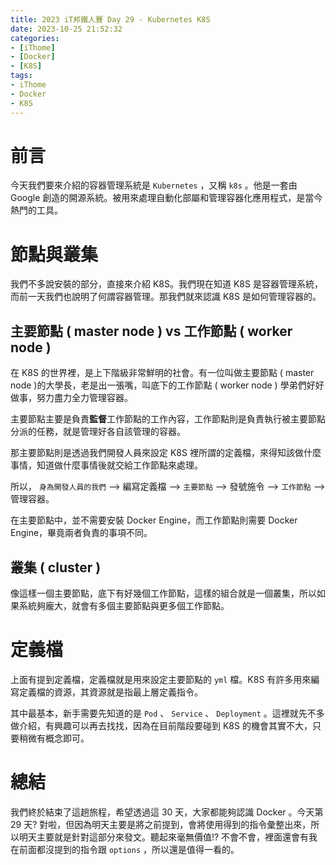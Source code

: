 ```yaml
---
title: 2023 iT邦鐵人賽 Day 29 - Kubernetes K8S
date: 2023-10-25 21:52:32
categories: 
- [iThome]
- [Docker]
- [K8S]
tags: 
- iThome
- Docker
- K8S
---
```

# 前言

今天我們要來介紹的容器管理系統是 `Kubernetes` ，又稱 `k8s` 。他是一套由 Google 創造的開源系統。被用來處理自動化部屬和管理容器化應用程式，是當今熱門的工具。

<!-- more -->

# 節點與叢集

我們不多說安裝的部分，直接來介紹 K8S。我們現在知道 K8S 是容器管理系統，而前一天我們也說明了何謂容器管理。那我們就來認識 K8S 是如何管理容器的。

## 主要節點 ( master node ) vs 工作節點 ( worker node )

在 K8S 的世界裡，是上下階級非常鮮明的社會。有一位叫做主要節點 ( master node )的大學長，老是出一張嘴，叫底下的工作節點 ( worker node ) 學弟們好好做事，努力盡力全力管理容器。

主要節點主要是負責**監督**工作節點的工作內容，工作節點則是負責執行被主要節點分派的任務，就是管理好各自該管理的容器。

那主要節點則是透過我們開發人員來設定 K8S 裡所謂的定義檔，來得知該做什麼事情，知道做什麼事情後就交給工作節點來處理。

所以， `身為開發人員的我們` —> 編寫定義檔 —> `主要節點` —> 發號施令 —> `工作節點` —> 管理容器。

在主要節點中，並不需要安裝 Docker Engine，而工作節點則需要 Docker Engine，畢竟兩者負責的事項不同。

## 叢集 ( cluster )

像這樣一個主要節點，底下有好幾個工作節點，這樣的組合就是一個叢集，所以如果系統夠龐大，就會有多個主要節點與更多個工作節點。

# 定義檔

上面有提到定義檔，定義檔就是用來設定主要節點的 `yml` 檔。K8S 有許多用來編寫定義檔的資源，其資源就是指最上層定義指令。

其中最基本，新手需要先知道的是 `Pod` 、 `Service` 、 `Deployment` 。這裡就先不多做介紹，有興趣可以再去找找，因為在目前階段要碰到 K8S 的機會其實不大，只要稍微有概念即可。

# 總結

我們終於結束了這趟旅程，希望透過這 30 天，大家都能夠認識 Docker 。今天第 29 天? 對啦，但因為明天主要是將之前提到，會將使用得到的指令彙整出來，所以明天主要就是針對這部分來發文。聽起來毫無價值!? 不會不會，裡面還會有我在前面都沒提到的指令跟 `options` ，所以還是值得一看的。